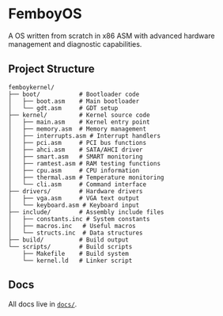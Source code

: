 # FemboyOS 

A OS written from scratch in x86 ASM with advanced hardware management and diagnostic capabilities.

## Project Structure

```
femboykernel/
├── boot/           # Bootloader code
│   ├── boot.asm    # Main bootloader
│   └── gdt.asm     # GDT setup
├── kernel/         # Kernel source code
│   ├── main.asm    # Kernel entry point
│   ├── memory.asm  # Memory management
│   ├── interrupts.asm # Interrupt handlers
│   ├── pci.asm     # PCI bus functions
│   ├── ahci.asm    # SATA/AHCI driver
│   ├── smart.asm   # SMART monitoring
│   ├── ramtest.asm # RAM testing functions
│   ├── cpu.asm     # CPU information
│   ├── thermal.asm # Temperature monitoring
│   └── cli.asm     # Command interface
├── drivers/        # Hardware drivers
│   ├── vga.asm     # VGA text output
│   └── keyboard.asm # Keyboard input
├── include/        # Assembly include files
│   ├── constants.inc # System constants
│   ├── macros.inc   # Useful macros
│   └── structs.inc  # Data structures
├── build/          # Build output
└── scripts/        # Build scripts
    ├── Makefile    # Build system
    └── kernel.ld   # Linker script
```

## Docs

All docs live in [`docs/`](docs/Main.md).
